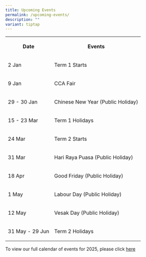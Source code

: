 ```yaml
---
title: Upcoming Events
permalink: /upcoming-events/
description: ""
variant: tiptap
---
```

<table style="minWidth: 50px">
<colgroup>
<col>
<col>
</colgroup>
<tbody>
<tr>
<th rowspan="1" colspan="1">
<p>Date</p>
</th>
<th rowspan="1" colspan="1">
<p>Events</p>
</th>
</tr>
<tr>
<td rowspan="1" colspan="1">
<p>2 Jan</p>
</td>
<td rowspan="1" colspan="1">
<p>Term 1 Starts</p>
</td>
</tr>
<tr>
<td rowspan="1" colspan="1">
<p>9 Jan</p>
</td>
<td rowspan="1" colspan="1">
<p>CCA Fair</p>
</td>
</tr>
<tr>
<td rowspan="1" colspan="1">
<p>29 - 30 Jan</p>
</td>
<td rowspan="1" colspan="1">
<p>Chinese New Year (Public Holiday)</p>
</td>
</tr>
<tr>
<td rowspan="1" colspan="1">
<p>15 - 23 Mar</p>
</td>
<td rowspan="1" colspan="1">
<p>Term 1 Holidays</p>
</td>
</tr>
<tr>
<td rowspan="1" colspan="1">
<p>24 Mar</p>
</td>
<td rowspan="1" colspan="1">
<p>Term 2 Starts</p>
</td>
</tr>
<tr>
<td rowspan="1" colspan="1">
<p>31 Mar</p>
</td>
<td rowspan="1" colspan="1">
<p>Hari Raya Puasa (Public Holiday)</p>
</td>
</tr>
<tr>
<td rowspan="1" colspan="1">
<p>18 Apr</p>
</td>
<td rowspan="1" colspan="1">
<p>Good Friday (Public Holiday)</p>
</td>
</tr>
<tr>
<td rowspan="1" colspan="1">
<p>1 May</p>
</td>
<td rowspan="1" colspan="1">
<p>Labour Day (Public Holiday)</p>
</td>
</tr>
<tr>
<td rowspan="1" colspan="1">
<p>12 May</p>
</td>
<td rowspan="1" colspan="1">
<p>Vesak Day (Public Holiday)</p>
</td>
</tr>
<tr>
<td rowspan="1" colspan="1">
<p>31 May - 29 Jun</p>
</td>
<td rowspan="1" colspan="1">
<p>Term 2 Holidays</p>
</td>
</tr>
</tbody>
</table>
<p>To view our full calendar of events for 2025, please click <a href="/about-us/our-calendar-of-events" rel="noopener noreferrer nofollow" target="_blank">here</a>
</p>